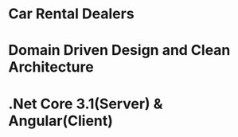 # Car Rental Dealers

# Domain Driven Design and Clean Architecture
# .Net Core 3.1(Server) & Angular(Client)

